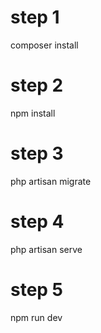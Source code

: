 # step 1
composer install

# step 2
npm install

# step 3
php artisan migrate

# step 4
php artisan serve

# step 5
npm run dev

